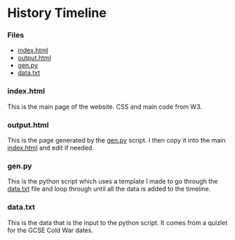 # History Timeline

### Files
- [index.html](#index)
- [output.html](#output)
- [gen.py](#gen)
- [data.txt](#data)

### <a name="index">index.html</a>
This is the main page of the website. CSS and main code from W3.

### <a name="output">output.html</a>
This is the page generated by the [gen.py](#gen) script. I then copy it into the main [index.html](#index) and edit if needed.

### <a name="gen">gen.py</a>
This is the python script which uses a template I made to go through the [data.txt](#data) file and loop through until all the data is added to the timeline.

### <a name="data">data.txt</a>
This is the data that is the input to the python script. It comes from a quizlet for the GCSE Cold War dates.
